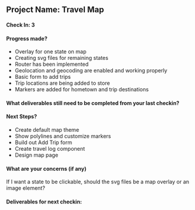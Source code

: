 ## Project Name: Travel Map

#### Check In: 3

#### Progress made?
- Overlay for one state on map
- Creating svg files for remaining states
- Router has been implemented
- Geolocation and geocoding are enabled and working properly
- Basic form to add trips
- Trip locations are being added to store
- Markers are added for hometown and trip destinations

#### What deliverables still need to be completed from your last checkin?

#### Next Steps?
- Create default map theme
- Show polylines and customize markers
- Build out Add Trip form
- Create travel log component
- Design map page

#### What are your concerns (if any)
If I want a state to be clickable, should the svg files be a map overlay or an image element? 

#### Deliverables for next checkin:
